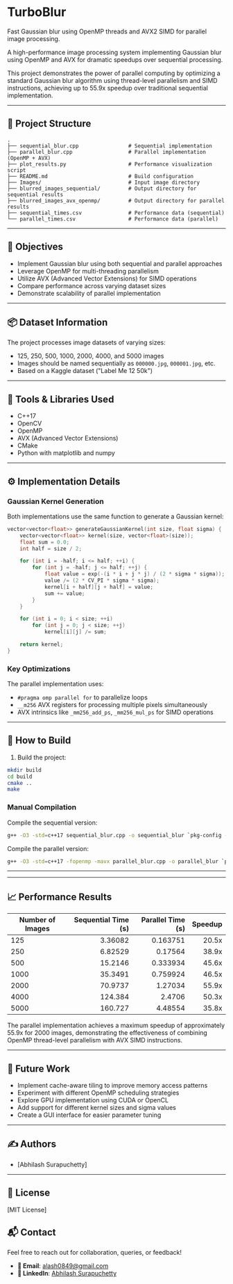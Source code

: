 # TurboBlur
Fast Gaussian blur using OpenMP threads and AVX2 SIMD for parallel image processing.


A high-performance image processing system implementing Gaussian blur using OpenMP and AVX for dramatic speedups over sequential processing.

This project demonstrates the power of parallel computing by optimizing a standard Gaussian blur algorithm using thread-level parallelism and SIMD instructions, achieving up to 55.9x speedup over traditional sequential implementation.

---

## 📁 Project Structure

```
.
├── sequential_blur.cpp                # Sequential implementation
├── parallel_blur.cpp                  # Parallel implementation (OpenMP + AVX)
├── plot_results.py                    # Performance visualization script
├── README.md                          # Build configuration
├── Images/                            # Input image directory
├── blurred_images_sequential/         # Output directory for sequential results
├── blurred_images_avx_openmp/         # Output directory for parallel results
├── sequential_times.csv               # Performance data (sequential)
└── parallel_times.csv                 # Performance data (parallel)
```

---

## 🧠 Objectives

- Implement Gaussian blur using both sequential and parallel approaches
- Leverage OpenMP for multi-threading parallelism
- Utilize AVX (Advanced Vector Extensions) for SIMD operations
- Compare performance across varying dataset sizes
- Demonstrate scalability of parallel implementation

---

## 📦 Dataset Information

The project processes image datasets of varying sizes:
- 125, 250, 500, 1000, 2000, 4000, and 5000 images
- Images should be named sequentially as `000000.jpg`, `000001.jpg`, etc.
- Based on a Kaggle dataset ("Label Me 12 50k")

---

## 🧰 Tools & Libraries Used

- C++17
- OpenCV
- OpenMP
- AVX (Advanced Vector Extensions)
- CMake
- Python with matplotlib and numpy

---

## ⚙️ Implementation Details

### Gaussian Kernel Generation

Both implementations use the same function to generate a Gaussian kernel:

```cpp
vector<vector<float>> generateGaussianKernel(int size, float sigma) {
    vector<vector<float>> kernel(size, vector<float>(size));
    float sum = 0.0;
    int half = size / 2;

    for (int i = -half; i <= half; ++i) {
        for (int j = -half; j <= half; ++j) {
            float value = exp(-(i * i + j * j) / (2 * sigma * sigma));
            value /= (2 * CV_PI * sigma * sigma);
            kernel[i + half][j + half] = value;
            sum += value;
        }
    }

    for (int i = 0; i < size; ++i)
        for (int j = 0; j < size; ++j)
            kernel[i][j] /= sum;

    return kernel;
}
```

### Key Optimizations

The parallel implementation uses:
- `#pragma omp parallel for` to parallelize loops
- `__m256` AVX registers for processing multiple pixels simultaneously
- AVX intrinsics like `_mm256_add_ps`, `_mm256_mul_ps` for SIMD operations

---

## 🔧 How to Build

1. Build the project:
```bash
mkdir build
cd build
cmake ..
make
```

### Manual Compilation

Compile the sequential version:
```bash
g++ -O3 -std=c++17 sequential_blur.cpp -o sequential_blur `pkg-config --cflags --libs opencv4`
```

Compile the parallel version:
```bash
g++ -O3 -std=c++17 -fopenmp -mavx parallel_blur.cpp -o parallel_blur `pkg-config --cflags --libs opencv4`
```

---

---

## 📈 Performance Results

| Number of Images | Sequential Time (s) | Parallel Time (s) | Speedup |
|------------------|--------------------:|------------------:|--------:|
| 125              | 3.36082             | 0.163751          | 20.5x   |
| 250              | 6.82529             | 0.17564           | 38.9x   |
| 500              | 15.2146             | 0.333934          | 45.6x   |
| 1000             | 35.3491             | 0.759924          | 46.5x   |
| 2000             | 70.9737             | 1.27034           | 55.9x   |
| 4000             | 124.384             | 2.4706            | 50.3x   |
| 5000             | 160.727             | 4.48554           | 35.8x   |

The parallel implementation achieves a maximum speedup of approximately 55.9x for 2000 images, demonstrating the effectiveness of combining OpenMP thread-level parallelism with AVX SIMD instructions.

---

## 🚀 Future Work

- Implement cache-aware tiling to improve memory access patterns
- Experiment with different OpenMP scheduling strategies
- Explore GPU implementation using CUDA or OpenCL
- Add support for different kernel sizes and sigma values
- Create a GUI interface for easier parameter tuning

---

## ✍️ Authors

- [Abhilash Surapuchetty]

---

## 📄 License

[MIT License]

## 📬 Contact

Feel free to reach out for collaboration, queries, or feedback!

- **📧 Email**: [alash0849@gmail.com](mailto:alash0849@gmail.com)
- **🔗 LinkedIn**: [Abhilash Surapuchetty](https://www.linkedin.com/in/abhilash-surapuchetty-baa0a4267/)
